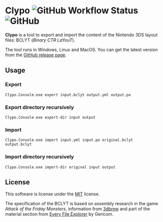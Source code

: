 # Clypo ![GitHub Workflow Status](https://img.shields.io/github/workflow/status/pleonex/clypo/Build) ![GitHub](https://img.shields.io/github/license/pleonex/Clypo)

**Clypo** is a tool to export and import the content of the Nintendo 3DS layout
files: BCLYT (_Binary CTR LaYouT_).

The tool runs in Windows, Linux and MacOS. You can get the latest version
from the [GitHub release page](https://github.com/pleonex/Clypo/releases/latest).

## Usage

### Export

```plain
Clypo.Console.exe export input.bclyt output.yml output.po
```

### Export directory recursively

```plain
Clypo.Console.exe export-dir input output
```

### Import

```plain
Clypo.Console.exe import input.yml input.po original.bclyt output.bclyt
```

### Import directory recursively

```plain
Clypo.Console.exe import-dir original input output
```

## License

This software is license under the [MIT](https://choosealicense.com/licenses/mit/) license.

The specification of the BCLYT is based on assembly research in the game
_Attack of the Friday Monsters_, information from [3dbrew](https://www.3dbrew.org/wiki/CLYT_format)
and part of the material section from [Every File Explorer](https://github.com/Gericom/EveryFileExplorer)
by Gericom.
